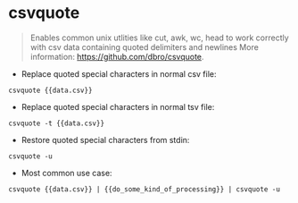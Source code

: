 # csvquote

> Enables common unix utlities like cut, awk, wc, head to work correctly with csv data containing quoted delimiters and newlines
> More information: <https://github.com/dbro/csvquote>.

- Replace quoted special characters in normal csv file:

`csvquote {{data.csv}}`

- Replace quoted special characters in normal tsv file:

`csvquote -t {{data.csv}}`

- Restore quoted special characters from stdin:

`csvquote -u`

- Most common use case:

`csvquote {{data.csv}} | {{do_some_kind_of_processing}} | csvquote -u`
